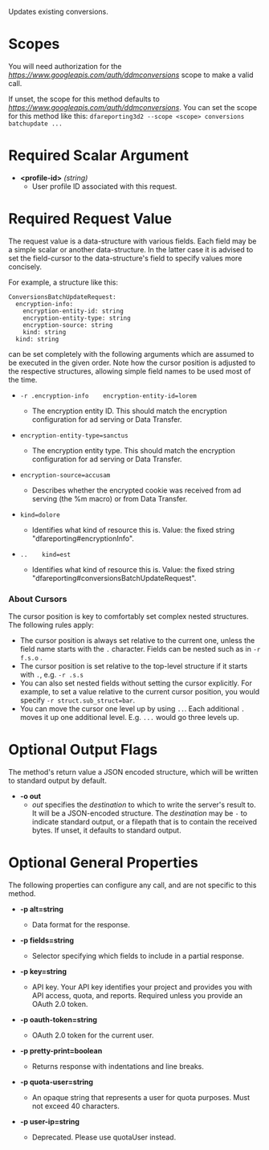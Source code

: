 Updates existing conversions.
# Scopes

You will need authorization for the *https://www.googleapis.com/auth/ddmconversions* scope to make a valid call.

If unset, the scope for this method defaults to *https://www.googleapis.com/auth/ddmconversions*.
You can set the scope for this method like this: `dfareporting3d2 --scope <scope> conversions batchupdate ...`
# Required Scalar Argument
* **&lt;profile-id&gt;** *(string)*
    - User profile ID associated with this request.
# Required Request Value

The request value is a data-structure with various fields. Each field may be a simple scalar or another data-structure.
In the latter case it is advised to set the field-cursor to the data-structure's field to specify values more concisely.

For example, a structure like this:
```
ConversionsBatchUpdateRequest:
  encryption-info:
    encryption-entity-id: string
    encryption-entity-type: string
    encryption-source: string
    kind: string
  kind: string

```

can be set completely with the following arguments which are assumed to be executed in the given order. Note how the cursor position is adjusted to the respective structures, allowing simple field names to be used most of the time.

* `-r .encryption-info    encryption-entity-id=lorem`
    - The encryption entity ID. This should match the encryption configuration for ad serving or Data Transfer.
* `encryption-entity-type=sanctus`
    - The encryption entity type. This should match the encryption configuration for ad serving or Data Transfer.
* `encryption-source=accusam`
    - Describes whether the encrypted cookie was received from ad serving (the %m macro) or from Data Transfer.
* `kind=dolore`
    - Identifies what kind of resource this is. Value: the fixed string &#34;dfareporting#encryptionInfo&#34;.

* `..    kind=est`
    - Identifies what kind of resource this is. Value: the fixed string &#34;dfareporting#conversionsBatchUpdateRequest&#34;.


### About Cursors

The cursor position is key to comfortably set complex nested structures. The following rules apply:

* The cursor position is always set relative to the current one, unless the field name starts with the `.` character. Fields can be nested such as in `-r f.s.o` .
* The cursor position is set relative to the top-level structure if it starts with `.`, e.g. `-r .s.s`
* You can also set nested fields without setting the cursor explicitly. For example, to set a value relative to the current cursor position, you would specify `-r struct.sub_struct=bar`.
* You can move the cursor one level up by using `..`. Each additional `.` moves it up one additional level. E.g. `...` would go three levels up.


# Optional Output Flags

The method's return value a JSON encoded structure, which will be written to standard output by default.

* **-o out**
    - *out* specifies the *destination* to which to write the server's result to.
      It will be a JSON-encoded structure.
      The *destination* may be `-` to indicate standard output, or a filepath that is to contain the received bytes.
      If unset, it defaults to standard output.
# Optional General Properties

The following properties can configure any call, and are not specific to this method.

* **-p alt=string**
    - Data format for the response.

* **-p fields=string**
    - Selector specifying which fields to include in a partial response.

* **-p key=string**
    - API key. Your API key identifies your project and provides you with API access, quota, and reports. Required unless you provide an OAuth 2.0 token.

* **-p oauth-token=string**
    - OAuth 2.0 token for the current user.

* **-p pretty-print=boolean**
    - Returns response with indentations and line breaks.

* **-p quota-user=string**
    - An opaque string that represents a user for quota purposes. Must not exceed 40 characters.

* **-p user-ip=string**
    - Deprecated. Please use quotaUser instead.
